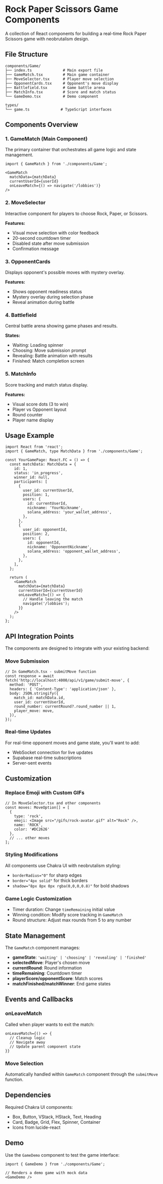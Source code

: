 # Rock Paper Scissors Game Components

A collection of React components for building a real-time Rock Paper Scissors game with neobrutalism design.

## File Structure

```
components/Game/
├── index.ts              # Main export file
├── GameMatch.tsx         # Main game container
├── MoveSelector.tsx      # Player move selection
├── OpponentCards.tsx     # Opponent's move display
├── Battlefield.tsx       # Game battle arena
├── MatchInfo.tsx         # Score and match status
└── GameDemo.tsx          # Demo component

types/
└── game.ts              # TypeScript interfaces
```

## Components Overview

### 1. **GameMatch** (Main Component)
The primary container that orchestrates all game logic and state management.

```tsx
import { GameMatch } from './components/Game';

<GameMatch
  matchData={matchData}
  currentUserId={userId}
  onLeaveMatch={() => navigate('/lobbies')}
/>
```

### 2. **MoveSelector**
Interactive component for players to choose Rock, Paper, or Scissors.

**Features:**
- Visual move selection with color feedback
- 20-second countdown timer
- Disabled state after move submission
- Confirmation message

### 3. **OpponentCards**
Displays opponent's possible moves with mystery overlay.

**Features:**
- Shows opponent readiness status
- Mystery overlay during selection phase
- Reveal animation during battle

### 4. **Battlefield**
Central battle arena showing game phases and results.

**States:**
- Waiting: Loading spinner
- Choosing: Move submission prompt
- Revealing: Battle animation with results
- Finished: Match completion screen

### 5. **MatchInfo**
Score tracking and match status display.

**Features:**
- Visual score dots (3 to win)
- Player vs Opponent layout
- Round counter
- Player name display

## Usage Example

```tsx
import React from 'react';
import { GameMatch, type MatchData } from './components/Game';

const YourGamePage: React.FC = () => {
  const matchData: MatchData = {
    id: 1,
    status: 'in_progress',
    winner_id: null,
    participants: [
      {
        user_id: currentUserId,
        position: 1,
        users: {
          id: currentUserId,
          nickname: 'YourNickname',
          solana_address: 'your_wallet_address',
        },
      },
      {
        user_id: opponentId,
        position: 2,
        users: {
          id: opponentId,
          nickname: 'OpponentNickname',
          solana_address: 'opponent_wallet_address',
        },
      },
    ],
  };

  return (
    <GameMatch
      matchData={matchData}
      currentUserId={currentUserId}
      onLeaveMatch={() => {
        // Handle leaving the match
        navigate('/lobbies');
      }}
    />
  );
};
```

## API Integration Points

The components are designed to integrate with your existing backend:

### Move Submission
```tsx
// In GameMatch.tsx - submitMove function
const response = await fetch('http://localhost:4000/api/v1/game/submit-move', {
  method: 'POST',
  headers: { 'Content-Type': 'application/json' },
  body: JSON.stringify({
    match_id: matchData.id,
    user_id: currentUserId,
    round_number: currentRound?.round_number || 1,
    player_move: move,
  }),
});
```

### Real-time Updates
For real-time opponent moves and game state, you'll want to add:
- WebSocket connection for live updates
- Supabase real-time subscriptions
- Server-sent events

## Customization

### Replace Emoji with Custom GIFs
```tsx
// In MoveSelector.tsx and other components
const moves: MoveOption[] = [
  { 
    type: 'rock', 
    emoji: <Image src="/gifs/rock-avatar.gif" alt="Rock" />, 
    name: 'ROCK', 
    color: '#DC2626' 
  },
  // ... other moves
];
```

### Styling Modifications
All components use Chakra UI with neobrutalism styling:
- `borderRadius="0"` for sharp edges
- `border="4px solid"` for thick borders
- `shadow="8px 8px 0px rgba(0,0,0,0.8)"` for bold shadows

### Game Logic Customization
- Timer duration: Change `timeRemaining` initial value
- Winning condition: Modify score tracking in `GameMatch`
- Round structure: Adjust max rounds from 5 to any number

## State Management

The `GameMatch` component manages:
- **gameState**: `'waiting' | 'choosing' | 'revealing' | 'finished'`
- **selectedMove**: Player's chosen move
- **currentRound**: Round information
- **timeRemaining**: Countdown timer
- **playerScore/opponentScore**: Match scores
- **matchFinished/matchWinner**: End game states

## Events and Callbacks

### onLeaveMatch
Called when player wants to exit the match:
```tsx
onLeaveMatch={() => {
  // Cleanup logic
  // Navigate away
  // Update parent component state
}}
```

### Move Selection
Automatically handled within `GameMatch` component through the `submitMove` function.

## Dependencies

Required Chakra UI components:
- Box, Button, VStack, HStack, Text, Heading
- Card, Badge, Grid, Flex, Spinner, Container
- Icons from lucide-react

## Demo

Use the `GameDemo` component to test the game interface:

```tsx
import { GameDemo } from './components/Game';

// Renders a demo game with mock data
<GameDemo />
```